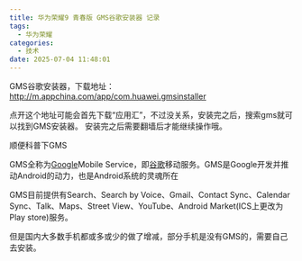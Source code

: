 ```yaml
---
title: 华为荣耀9 青春版 GMS谷歌安装器 记录
tags:
  - 华为荣耀
categories:
  - 技术
date: 2025-07-04 11:48:01
---
```


GMS谷歌安装器，下载地址：http://m.appchina.com/app/com.huawei.gmsinstaller

点开这个地址可能会首先下载“应用汇”，不过没关系，安装完之后，搜索gms就可以找到GMS安装器。 安装完之后需要翻墙后才能继续操作哦。

顺便科普下GMS

GMS全称为[Google](https://baike.baidu.com/item/Google)Mobile Service，即[谷歌](https://baike.baidu.com/item/%E8%B0%B7%E6%AD%8C)移动服务。GMS是Google开发并推动Android的动力，也是Android系统的灵魂所在

GMS目前提供有Search、Search by Voice、Gmail、Contact Sync、Calendar Sync、Talk、Maps、Street View、YouTube、Android Market(ICS上更改为Play store)服务。

但是国内大多数手机都或多或少的做了增减，部分手机是没有GMS的，需要自己去安装。
